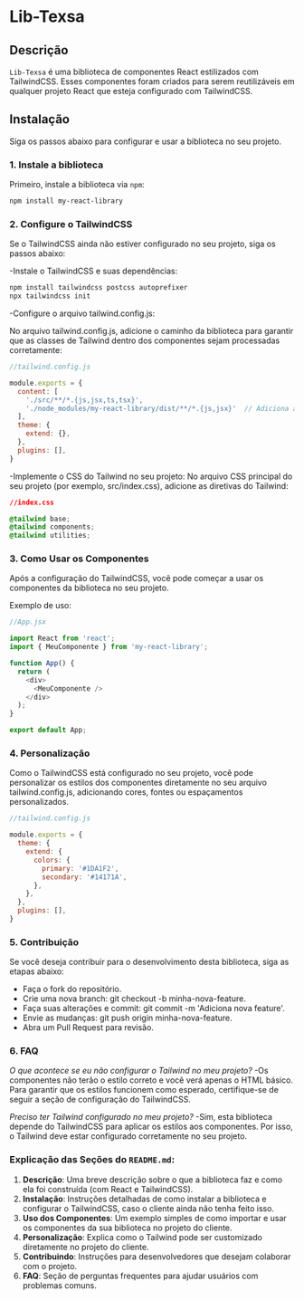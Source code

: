 # Lib-Texsa

## Descrição

`Lib-Texsa` é uma biblioteca de componentes React estilizados com TailwindCSS. Esses componentes foram criados para serem reutilizáveis em qualquer projeto React que esteja configurado com TailwindCSS.

## Instalação

Siga os passos abaixo para configurar e usar a biblioteca no seu projeto.

### 1. Instale a biblioteca

Primeiro, instale a biblioteca via `npm`:

```bash
npm install my-react-library
```

### 2. Configure o TailwindCSS

Se o TailwindCSS ainda não estiver configurado no seu projeto, siga os passos abaixo:

-Instale o TailwindCSS e suas dependências:


```bash
npm install tailwindcss postcss autoprefixer
npx tailwindcss init
```
-Configure o arquivo tailwind.config.js:

No arquivo tailwind.config.js, adicione o caminho da biblioteca para garantir que as classes de Tailwind dentro dos componentes sejam processadas corretamente:
```javascript
//tailwind.config.js

module.exports = {
  content: [
    './src/**/*.{js,jsx,ts,tsx}',
    './node_modules/my-react-library/dist/**/*.{js,jsx}'  // Adiciona a biblioteca aqui
  ],
  theme: {
    extend: {},
  },
  plugins: [],
}
```
-Implemente o CSS do Tailwind no seu projeto:
No arquivo CSS principal do seu projeto (por exemplo, src/index.css), adicione as diretivas do Tailwind:

```css
//index.css

@tailwind base;
@tailwind components;
@tailwind utilities;
```

### 3. Como Usar os Componentes

Após a configuração do TailwindCSS, você pode começar a usar os componentes da biblioteca no seu projeto.

Exemplo de uso:

```javascript
//App.jsx

import React from 'react';
import { MeuComponente } from 'my-react-library';

function App() {
  return (
    <div>
      <MeuComponente />
    </div>
  );
}

export default App;
```
### 4. Personalização

Como o TailwindCSS está configurado no seu projeto, você pode personalizar os estilos dos componentes diretamente no seu arquivo tailwind.config.js, adicionando cores, fontes ou espaçamentos personalizados.
```javascript
//tailwind.config.js

module.exports = {
  theme: {
    extend: {
      colors: {
        primary: '#1DA1F2',
        secondary: '#14171A',
      },
    },
  },
  plugins: [],
}
```
### 5. Contribuição

Se você deseja contribuir para o desenvolvimento desta biblioteca, siga as etapas abaixo:

- Faça o fork do repositório.
- Crie uma nova branch: git checkout -b minha-nova-feature.
- Faça suas alterações e commit: git commit -m 'Adiciona nova feature'.
- Envie as mudanças: git push origin minha-nova-feature.
- Abra um Pull Request para revisão.

### 6. FAQ

*O que acontece se eu não configurar o Tailwind no meu projeto?*
-Os componentes não terão o estilo correto e você verá apenas o HTML básico. Para garantir que os estilos funcionem como esperado, certifique-se de seguir a seção de configuração do TailwindCSS.

*Preciso ter Tailwind configurado no meu projeto?*
-Sim, esta biblioteca depende do TailwindCSS para aplicar os estilos aos componentes. Por isso, o Tailwind deve estar configurado corretamente no seu projeto.

### Explicação das Seções do `README.md`:

1. **Descrição**: Uma breve descrição sobre o que a biblioteca faz e como ela foi construída (com React e TailwindCSS).
2. **Instalação**: Instruções detalhadas de como instalar a biblioteca e configurar o TailwindCSS, caso o cliente ainda não tenha feito isso.
3. **Uso dos Componentes**: Um exemplo simples de como importar e usar os componentes da sua biblioteca no projeto do cliente.
4. **Personalização**: Explica como o Tailwind pode ser customizado diretamente no projeto do cliente.
5. **Contribuindo**: Instruções para desenvolvedores que desejam colaborar com o projeto.
6. **FAQ**: Seção de perguntas frequentes para ajudar usuários com problemas comuns.
